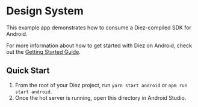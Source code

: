 # Design System

This example app demonstrates how to consume a Diez-compiled SDK for Android.

For more information about how to get started with Diez on Android, check out the [Getting Started Guide](https://diez.org/getting-started/kotlin.html).

## Quick Start

1. From the root of your Diez project, run `yarn start android` or `npm run start android`.
2. Once the hot server is running, open this directory in Android Studio.
